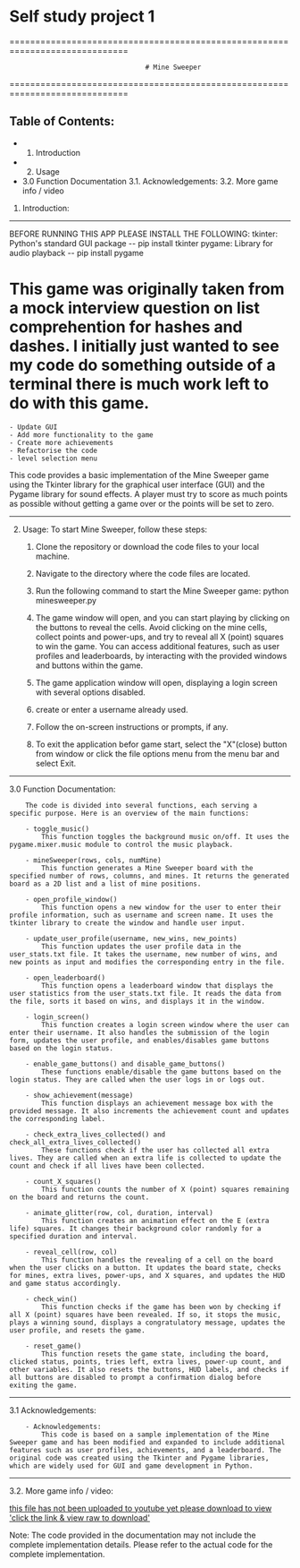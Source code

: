 # Self study project 1
=============================================================================

                                      # Mine Sweeper
                            
=============================================================================

Table of Contents:
------------------
- 1. Introduction
- 2. Usage
- 3.0 Function Documentation
    3.1. Acknowledgements:
    3.2. More game info / video
   
1. Introduction:
----------------
BEFORE RUNNING THIS APP PLEASE INSTALL THE FOLLOWING:
tkinter: Python's standard GUI package -- pip install tkinter
pygame: Library for audio playback     -- pip install pygame


# This game was originally taken from a mock interview question on list comprehention for hashes and dashes. I initially just wanted to see my code do something outside of a terminal there is much work left to do with this game.

    - Update GUI
    - Add more functionality to the game
    - Create more achievements
    - Refactorise the code
    - level selection menu



This code provides a basic implementation of the Mine Sweeper game using the Tkinter library for the graphical user interface (GUI) and the Pygame library for sound effects.  A player must try to score as much points as possible without getting a game over or the points will be set to zero.

---------

2. Usage:
To start Mine Sweeper, follow these steps:

    1. Clone the repository or download the code files to your local machine.
    2. Navigate to the directory where the code files are located.
    3. Run the following command to start the Mine Sweeper game:   python minesweeper.py

    4. The game window will open, and you can start playing by clicking on the buttons to reveal the cells. 
    Avoid clicking on the mine cells, collect points and power-ups, and try to reveal all X (point) squares to win the game.
    You can access additional features, such as user profiles and leaderboards, by interacting with the provided windows and buttons within the game.
  
    5. The game application window will open, displaying a login screen with several options disabled.
    6. create or enter a username already used.
    7. Follow the on-screen instructions or prompts, if any.
    8. To exit the application befor game start, select the "X"(close) button from window or click the file options menu from the menu bar and select Exit.

--------------------------------
3.0 Function Documentation:
        
        The code is divided into several functions, each serving a specific purpose. Here is an overview of the main functions:

        - toggle_music()
            This function toggles the background music on/off. It uses the pygame.mixer.music module to control the music playback.

        - mineSweeper(rows, cols, numMine)
            This function generates a Mine Sweeper board with the specified number of rows, columns, and mines. It returns the generated board as a 2D list and a list of mine positions.

        - open_profile_window()
            This function opens a new window for the user to enter their profile information, such as username and screen name. It uses the tkinter library to create the window and handle user input.

        - update_user_profile(username, new_wins, new_points)
            This function updates the user profile data in the user_stats.txt file. It takes the username, new number of wins, and new points as input and modifies the corresponding entry in the file.

        - open_leaderboard()
            This function opens a leaderboard window that displays the user statistics from the user_stats.txt file. It reads the data from the file, sorts it based on wins, and displays it in the window.

        - login_screen()
            This function creates a login screen window where the user can enter their username. It also handles the submission of the login form, updates the user profile, and enables/disables game buttons based on the login status.

        - enable_game_buttons() and disable_game_buttons()
            These functions enable/disable the game buttons based on the login status. They are called when the user logs in or logs out.

        - show_achievement(message)
            This function displays an achievement message box with the provided message. It also increments the achievement count and updates the corresponding label.

        - check_extra_lives_collected() and check_all_extra_lives_collected()
            These functions check if the user has collected all extra lives. They are called when an extra life is collected to update the count and check if all lives have been collected.

        - count_X_squares()
            This function counts the number of X (point) squares remaining on the board and returns the count.

        - animate_glitter(row, col, duration, interval)
            This function creates an animation effect on the E (extra life) squares. It changes their background color randomly for a specified duration and interval.

        - reveal_cell(row, col)
            This function handles the revealing of a cell on the board when the user clicks on a button. It updates the board state, checks for mines, extra lives, power-ups, and X squares, and updates the HUD and game status accordingly.

        - check_win()
            This function checks if the game has been won by checking if all X (point) squares have been revealed. If so, it stops the music, plays a winning sound, displays a congratulatory message, updates the user profile, and resets the game.

        - reset_game()
            This function resets the game state, including the board, clicked status, points, tries left, extra lives, power-up count, and other variables. It also resets the buttons, HUD labels, and checks if all buttons are disabled to prompt a confirmation dialog before exiting the game.

------------------------------ 
3.1  Acknowledgements:

        - Acknowledgements:
            This code is based on a sample implementation of the Mine Sweeper game and has been modified and expanded to include additional features such as user profiles, achievements, and a leaderboard. The original code was created using the Tkinter and Pygame libraries, which are widely used for GUI and game development in Python.
        
------------------------------
3.2. More game info / video:

[this file has not been uploaded to youtube yet please download to view 'click the link & view raw to download'](https://github.com/stevehud23/Mine-Sweeper/blob/main/MineSweeper(2).mp4)
    

Note: The code provided in the documentation may not include the complete implementation details. Please refer to the actual code for the complete implementation.
